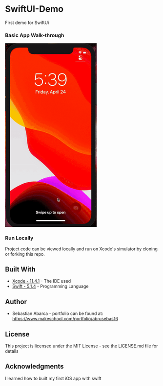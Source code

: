 # SwiftUI-Demo
First demo for SwiftUi

### Basic App Walk-through
![](ezgif.com-resize2.gif)

### Run Locally

Project code can be viewed locally  and run on Xcode's simulator by cloning or forking this repo.

## Built With
* [Xcode - 11.4.1](https://developer.apple.com/xcode/) - The IDE used
* [Swift - 5.1.4](https://developer.apple.com/swift/) - Programming Language

## Author
* Sebastian Abarca - portfolio can be found at:
https://www.makeschool.com/portfolio/abrusebas16

## License

This project is licensed under the MIT License - see the [LICENSE.md](LICENSE.md) file for details

## Acknowledgments
I learned how to built my first iOS app with swift
